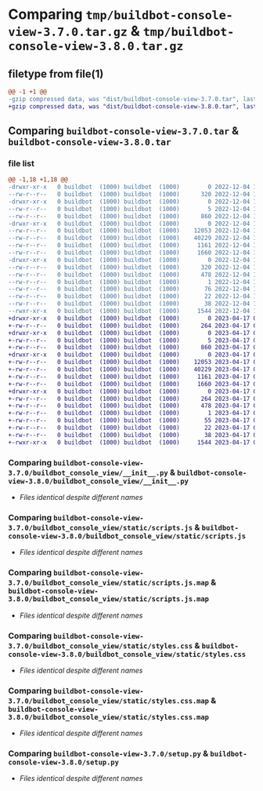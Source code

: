 # Comparing `tmp/buildbot-console-view-3.7.0.tar.gz` & `tmp/buildbot-console-view-3.8.0.tar.gz`

## filetype from file(1)

```diff
@@ -1 +1 @@
-gzip compressed data, was "dist/buildbot-console-view-3.7.0.tar", last modified: Sun Dec  4 11:52:48 2022, max compression
+gzip compressed data, was "dist/buildbot-console-view-3.8.0.tar", last modified: Mon Apr 17 01:21:14 2023, max compression
```

## Comparing `buildbot-console-view-3.7.0.tar` & `buildbot-console-view-3.8.0.tar`

### file list

```diff
@@ -1,18 +1,18 @@
-drwxr-xr-x   0 buildbot  (1000) buildbot  (1000)        0 2022-12-04 11:52:48.000000 buildbot-console-view-3.7.0/
--rw-r--r--   0 buildbot  (1000) buildbot  (1000)      320 2022-12-04 11:52:48.000000 buildbot-console-view-3.7.0/PKG-INFO
-drwxr-xr-x   0 buildbot  (1000) buildbot  (1000)        0 2022-12-04 11:52:48.000000 buildbot-console-view-3.7.0/buildbot_console_view/
--rw-r--r--   0 buildbot  (1000) buildbot  (1000)        5 2022-12-04 11:52:48.000000 buildbot-console-view-3.7.0/buildbot_console_view/VERSION
--rw-r--r--   0 buildbot  (1000) buildbot  (1000)      860 2022-12-04 11:48:49.000000 buildbot-console-view-3.7.0/buildbot_console_view/__init__.py
-drwxr-xr-x   0 buildbot  (1000) buildbot  (1000)        0 2022-12-04 11:52:48.000000 buildbot-console-view-3.7.0/buildbot_console_view/static/
--rw-r--r--   0 buildbot  (1000) buildbot  (1000)    12053 2022-12-04 11:52:48.000000 buildbot-console-view-3.7.0/buildbot_console_view/static/scripts.js
--rw-r--r--   0 buildbot  (1000) buildbot  (1000)    40229 2022-12-04 11:52:48.000000 buildbot-console-view-3.7.0/buildbot_console_view/static/scripts.js.map
--rw-r--r--   0 buildbot  (1000) buildbot  (1000)     1161 2022-12-04 11:52:48.000000 buildbot-console-view-3.7.0/buildbot_console_view/static/styles.css
--rw-r--r--   0 buildbot  (1000) buildbot  (1000)     1660 2022-12-04 11:52:48.000000 buildbot-console-view-3.7.0/buildbot_console_view/static/styles.css.map
-drwxr-xr-x   0 buildbot  (1000) buildbot  (1000)        0 2022-12-04 11:52:48.000000 buildbot-console-view-3.7.0/buildbot_console_view.egg-info/
--rw-r--r--   0 buildbot  (1000) buildbot  (1000)      320 2022-12-04 11:52:48.000000 buildbot-console-view-3.7.0/buildbot_console_view.egg-info/PKG-INFO
--rw-r--r--   0 buildbot  (1000) buildbot  (1000)      478 2022-12-04 11:52:48.000000 buildbot-console-view-3.7.0/buildbot_console_view.egg-info/SOURCES.txt
--rw-r--r--   0 buildbot  (1000) buildbot  (1000)        1 2022-12-04 11:52:48.000000 buildbot-console-view-3.7.0/buildbot_console_view.egg-info/dependency_links.txt
--rw-r--r--   0 buildbot  (1000) buildbot  (1000)       76 2022-12-04 11:52:48.000000 buildbot-console-view-3.7.0/buildbot_console_view.egg-info/entry_points.txt
--rw-r--r--   0 buildbot  (1000) buildbot  (1000)       22 2022-12-04 11:52:48.000000 buildbot-console-view-3.7.0/buildbot_console_view.egg-info/top_level.txt
--rw-r--r--   0 buildbot  (1000) buildbot  (1000)       38 2022-12-04 11:52:48.000000 buildbot-console-view-3.7.0/setup.cfg
--rwxr-xr-x   0 buildbot  (1000) buildbot  (1000)     1544 2022-12-04 11:48:49.000000 buildbot-console-view-3.7.0/setup.py
+drwxr-xr-x   0 buildbot  (1000) buildbot  (1000)        0 2023-04-17 01:21:14.000000 buildbot-console-view-3.8.0/
+-rw-r--r--   0 buildbot  (1000) buildbot  (1000)      264 2023-04-17 01:21:14.000000 buildbot-console-view-3.8.0/PKG-INFO
+drwxr-xr-x   0 buildbot  (1000) buildbot  (1000)        0 2023-04-17 01:21:14.000000 buildbot-console-view-3.8.0/buildbot_console_view/
+-rw-r--r--   0 buildbot  (1000) buildbot  (1000)        5 2023-04-17 01:21:14.000000 buildbot-console-view-3.8.0/buildbot_console_view/VERSION
+-rw-r--r--   0 buildbot  (1000) buildbot  (1000)      860 2023-04-17 01:17:21.000000 buildbot-console-view-3.8.0/buildbot_console_view/__init__.py
+drwxr-xr-x   0 buildbot  (1000) buildbot  (1000)        0 2023-04-17 01:21:14.000000 buildbot-console-view-3.8.0/buildbot_console_view/static/
+-rw-r--r--   0 buildbot  (1000) buildbot  (1000)    12053 2023-04-17 01:21:14.000000 buildbot-console-view-3.8.0/buildbot_console_view/static/scripts.js
+-rw-r--r--   0 buildbot  (1000) buildbot  (1000)    40229 2023-04-17 01:21:14.000000 buildbot-console-view-3.8.0/buildbot_console_view/static/scripts.js.map
+-rw-r--r--   0 buildbot  (1000) buildbot  (1000)     1161 2023-04-17 01:21:14.000000 buildbot-console-view-3.8.0/buildbot_console_view/static/styles.css
+-rw-r--r--   0 buildbot  (1000) buildbot  (1000)     1660 2023-04-17 01:21:14.000000 buildbot-console-view-3.8.0/buildbot_console_view/static/styles.css.map
+drwxr-xr-x   0 buildbot  (1000) buildbot  (1000)        0 2023-04-17 01:21:14.000000 buildbot-console-view-3.8.0/buildbot_console_view.egg-info/
+-rw-r--r--   0 buildbot  (1000) buildbot  (1000)      264 2023-04-17 01:21:14.000000 buildbot-console-view-3.8.0/buildbot_console_view.egg-info/PKG-INFO
+-rw-r--r--   0 buildbot  (1000) buildbot  (1000)      478 2023-04-17 01:21:14.000000 buildbot-console-view-3.8.0/buildbot_console_view.egg-info/SOURCES.txt
+-rw-r--r--   0 buildbot  (1000) buildbot  (1000)        1 2023-04-17 01:21:14.000000 buildbot-console-view-3.8.0/buildbot_console_view.egg-info/dependency_links.txt
+-rw-r--r--   0 buildbot  (1000) buildbot  (1000)       55 2023-04-17 01:21:14.000000 buildbot-console-view-3.8.0/buildbot_console_view.egg-info/entry_points.txt
+-rw-r--r--   0 buildbot  (1000) buildbot  (1000)       22 2023-04-17 01:21:14.000000 buildbot-console-view-3.8.0/buildbot_console_view.egg-info/top_level.txt
+-rw-r--r--   0 buildbot  (1000) buildbot  (1000)       38 2023-04-17 01:21:14.000000 buildbot-console-view-3.8.0/setup.cfg
+-rwxr-xr-x   0 buildbot  (1000) buildbot  (1000)     1544 2023-04-17 01:17:21.000000 buildbot-console-view-3.8.0/setup.py
```

### Comparing `buildbot-console-view-3.7.0/buildbot_console_view/__init__.py` & `buildbot-console-view-3.8.0/buildbot_console_view/__init__.py`

 * *Files identical despite different names*

### Comparing `buildbot-console-view-3.7.0/buildbot_console_view/static/scripts.js` & `buildbot-console-view-3.8.0/buildbot_console_view/static/scripts.js`

 * *Files identical despite different names*

### Comparing `buildbot-console-view-3.7.0/buildbot_console_view/static/scripts.js.map` & `buildbot-console-view-3.8.0/buildbot_console_view/static/scripts.js.map`

 * *Files identical despite different names*

### Comparing `buildbot-console-view-3.7.0/buildbot_console_view/static/styles.css` & `buildbot-console-view-3.8.0/buildbot_console_view/static/styles.css`

 * *Files identical despite different names*

### Comparing `buildbot-console-view-3.7.0/buildbot_console_view/static/styles.css.map` & `buildbot-console-view-3.8.0/buildbot_console_view/static/styles.css.map`

 * *Files identical despite different names*

### Comparing `buildbot-console-view-3.7.0/setup.py` & `buildbot-console-view-3.8.0/setup.py`

 * *Files identical despite different names*

